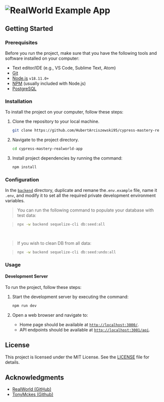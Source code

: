 # ![RealWorld Example App](logo.png)

## Getting Started

### Prerequisites

Before you run the project, make sure that you have the following tools and software installed on your computer:

- Text editor/IDE (e.g., VS Code, Sublime Text, Atom)
- [Git](https://git-scm.com/downloads)
- [Node.js](https://nodejs.org/en/download/) `v18.11.0+`
- [NPM](https://www.npmjs.com/) (usually included with Node.js)
- [PostgreSQL](https://www.postgresql.org/download/)

### Installation

To install the project on your computer, follow these steps:

1. Clone the repository to your local machine.

   ```bash
   git clone https://github.com/HubertArciszewski95/cypress-mastery-realworld-app.git
   ```

2. Navigate to the project directory.

   ```bash
   cd cypress-mastery-realworld-app
   ```

3. Install project dependencies by running the command:

   ```bash
   npm install
   ```

### Configuration

In the [`backend`](backend/) directory, duplicate and remane the`.env.example` file, name it `.env`, and modify it to set all the required private development environment variables.

> You can run the following command to populate your database with test data:

> ```bash
> npx -w backend sequelize-cli db:seed:all
> ```

<br>

> If you wish to clean DB from all data:

> ```bash
> npx -w backend sequelize-cli db:seed:undo:all
> ```

### Usage

#### Development Server

To run the project, follow these steps:

1. Start the development server by executing the command:

   ```bash
   npm run dev
   ```

2. Open a web browser and navigate to:
   - Home page should be available at [`http://localhost:3000/`](http://localhost:3000).
   - API endpoints should be available at [`http://localhost:3001/api`](http://localhost:3001/api).

## License

This project is licensed under the MIT License. See the [LICENSE](LICENSE) file for details.

## Acknowledgments

- [RealWorld (GitHub)](https://github.com/gothinkster/realworld)
- [TonyMckes (Github)](https://github.com/TonyMckes/conduit-realworld-example-app/tree/main)
